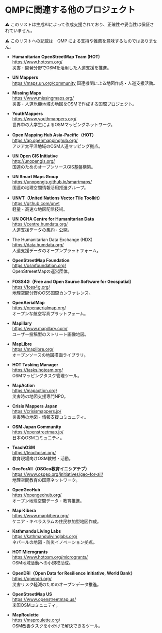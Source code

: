 # QMPに関連する他のプロジェクト
⚠️ このリストは生成AIによって作成支援されており、正確性や妥当性は保証されていません。

⚠️ このリストへの記載は　QMP による支持や推薦を意味するものではありません。

- **Humanitarian OpenStreetMap Team (HOT)**  
  https://www.hotosm.org/  
  災害・開発分野でOSMを活用した人道支援を推進。

- **UN Mappers**  
  https://maps.un.org/community
  国連機関による地図作成・人道支援活動。

- **Missing Maps**  
  https://www.missingmaps.org/  
  災害・人道危機地域の地図をOSMで作成する国際プロジェクト。

- **YouthMappers**  
  https://www.youthmappers.org/  
  世界中の大学生によるOSMマッピングネットワーク。

- **Open Mapping Hub Asia-Pacific（HOT）**  
  https://ap.openmappinghub.org/  
  アジア太平洋地域のOSM人道マッピング拠点。

- **UN Open GIS Initiative**  
  http://unopengis.org/  
  国連のためのオープンソースGIS基盤構築。

- **UN Smart Maps Group**  
  https://unopengis.github.io/smartmaps/  
  国連の地理空間情報活用推進グループ。

- **UNVT（United Nations Vector Tile Toolkit）**  
  https://github.com/unvt  
  軽量・高速な地図配信技術。

- **UN OCHA Centre for Humanitarian Data**  
  https://centre.humdata.org/  
  人道支援データの集約・公開。

- The Humanitarian Data Exchange (HDX)  
  https://data.humdata.org/  
  人道支援データのオープンプラットフォーム。

- **OpenStreetMap Foundation**  
  https://osmfoundation.org/  
  OpenStreeetMapの運営団体。

- **FOSS4G（Free and Open Source Software for Geospatial）**  
  https://foss4g.org/  
  地理空間分野のOSS国際カンファレンス。

- **OpenAerialMap**  
  https://openaerialmap.org/  
  オープンな航空写真プラットフォーム。

- **Mapillary**  
  https://www.mapillary.com/  
  ユーザー投稿型のストリート画像地図。

- **MapLibre**  
  https://maplibre.org/  
  オープンソースの地図描画ライブラリ。

- **HOT Tasking Manager**  
  https://tasks.hotosm.org/  
  OSMマッピングタスク管理ツール。

- **MapAction**  
  https://mapaction.org/  
  災害時の地図支援専門NPO。

- **Crisis Mappers Japan**  
  https://crisismappers.jp/  
  災害時の地図・情報支援コミュニティ。

- **OSM Japan Community**  
  https://openstreetmap.jp/  
  日本のOSMコミュニティ。

- **TeachOSM**  
  https://teachosm.org/  
  教育現場向けOSM教材・活動。

- **GeoForAll（OSGeo教育イニシアチブ）**  
  https://www.osgeo.org/initiatives/geo-for-all/  
  地理空間教育の国際ネットワーク。

- **OpenGeoHub**  
  https://opengeohub.org/  
  オープン地理空間データ・教育推進。

- **Map Kibera**  
  https://www.mapkibera.org/  
  ケニア・キベラスラムの住民参加型地図作成。

- **Kathmandu Living Labs**  
  https://kathmandulivinglabs.org/  
  ネパールの地図・防災イノベーション拠点。

- **HOT Microgrants**  
  https://www.hotosm.org/microgrants/  
  OSM地域活動への小規模助成。

- **OpenDRI（Open Data for Resilience Initiative, World Bank）**  
  https://opendri.org/  
  災害リスク軽減のためのオープンデータ推進。

- **OpenStreetMap US**  
  https://www.openstreetmap.us/  
  米国OSMコミュニティ。

- **MapRoulette**  
  https://maproulette.org/  
  OSM改善タスクを小分けで解決できるツール。

